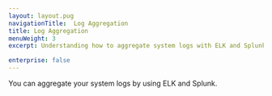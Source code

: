```yaml
---
layout: layout.pug
navigationTitle:  Log Aggregation
title: Log Aggregation
menuWeight: 3
excerpt: Understanding how to aggregate system logs with ELK and Splunk

enterprise: false
---
```


<!-- The source repository for this topic is https://github.com/dcos/dcos-docs-site -->

You can aggregate your system logs by using ELK and Splunk.
